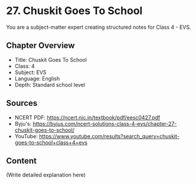 # 27. Chuskit Goes To School

You are a subject-matter expert creating structured notes for Class 4 - EVS.

## Chapter Overview
- Title: Chuskit Goes To School
- Class: 4
- Subject: EVS
- Language: English
- Depth: Standard school level

## Sources
- NCERT PDF: https://ncert.nic.in/textbook/pdf/eesc0427.pdf
- Byju's: https://byjus.com/ncert-solutions-class-4-evs/chapter-27-chuskit-goes-to-school/
- YouTube: https://www.youtube.com/results?search_query=chuskit-goes-to-school+class+4+evs

## Content
(Write detailed explanation here)
